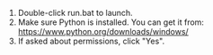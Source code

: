 1. Double-click run.bat to launch.
2. Make sure Python is installed. You can get it from: https://www.python.org/downloads/windows/
3. If asked about permissions, click "Yes".
